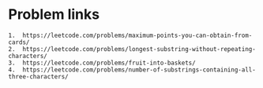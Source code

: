 # Problem links
    1.  https://leetcode.com/problems/maximum-points-you-can-obtain-from-cards/
    2.  https://leetcode.com/problems/longest-substring-without-repeating-characters/
    3.  https://leetcode.com/problems/fruit-into-baskets/
    4.  https://leetcode.com/problems/number-of-substrings-containing-all-three-characters/
